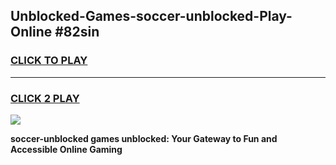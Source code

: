 
## Unblocked-Games-soccer-unblocked-Play-Online #82sin
<h3>
<a href="https://news.freeplayer.one?title=soccer-unblocked&ref=3">CLICK TO PLAY</a></h3>
<hr>

<h3>
<a href="https://news.freeplayer.one?title=soccer-unblocked&ref=3">CLICK 2 PLAY</a>
  
</h3>

<a href="https://news.freeplayer.one?title=soccer-unblocked&ref=3"><img src="https://clearcache.store/games.png"></a>


**soccer-unblocked games unblocked: Your Gateway to Fun and Accessible Online Gaming**
